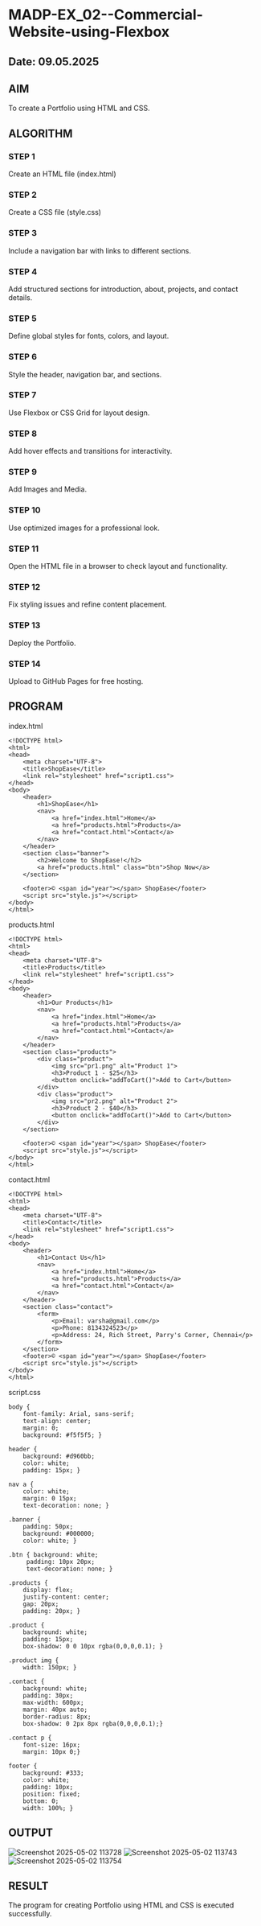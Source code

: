 # MADP-EX_02--Commercial-Website-using-Flexbox
## Date: 09.05.2025

## AIM
To create a Portfolio using HTML and CSS.

## ALGORITHM
### STEP 1
Create an HTML file (index.html)

### STEP 2
Create a CSS file (style.css)

### STEP 3
Include a navigation bar with links to different sections.

### STEP 4
Add structured sections for introduction, about, projects, and contact details.

### STEP 5
Define global styles for fonts, colors, and layout.

### STEP 6
Style the header, navigation bar, and sections.

### STEP 7
Use Flexbox or CSS Grid for layout design.

### STEP 8
Add hover effects and transitions for interactivity.

### STEP 9
Add Images and Media.

### STEP 10
Use optimized images for a professional look.

### STEP 11
Open the HTML file in a browser to check layout and functionality.

### STEP 12
Fix styling issues and refine content placement.

### STEP 13
Deploy the Portfolio.

### STEP 14
Upload to GitHub Pages for free hosting.

## PROGRAM
index.html
```
<!DOCTYPE html>
<html>
<head>
    <meta charset="UTF-8">
    <title>ShopEase</title>
    <link rel="stylesheet" href="script1.css">
</head>
<body>
    <header>
        <h1>ShopEase</h1>
        <nav>
            <a href="index.html">Home</a>
            <a href="products.html">Products</a>
            <a href="contact.html">Contact</a>
        </nav>
    </header>
    <section class="banner">
        <h2>Welcome to ShopEase!</h2>
        <a href="products.html" class="btn">Shop Now</a>
    </section>

    <footer>© <span id="year"></span> ShopEase</footer>
    <script src="style.js"></script>
</body>
</html>
```
products.html
```
<!DOCTYPE html>
<html>
<head>
    <meta charset="UTF-8">
    <title>Products</title>
    <link rel="stylesheet" href="script1.css">
</head>
<body>
    <header>
        <h1>Our Products</h1>
        <nav>
            <a href="index.html">Home</a>
            <a href="products.html">Products</a>
            <a href="contact.html">Contact</a>
        </nav>
    </header>
    <section class="products">
        <div class="product">
            <img src="pr1.png" alt="Product 1">
            <h3>Product 1 - $25</h3>
            <button onclick="addToCart()">Add to Cart</button>
        </div>
        <div class="product">
            <img src="pr2.png" alt="Product 2">
            <h3>Product 2 - $40</h3>
            <button onclick="addToCart()">Add to Cart</button>
        </div>
    </section>

    <footer>© <span id="year"></span> ShopEase</footer>
    <script src="style.js"></script>
</body>
</html>
```
contact.html
```
<!DOCTYPE html>
<html>
<head>
    <meta charset="UTF-8">
    <title>Contact</title>
    <link rel="stylesheet" href="script1.css">
</head>
<body>
    <header>
        <h1>Contact Us</h1>
        <nav>
            <a href="index.html">Home</a>
            <a href="products.html">Products</a>
            <a href="contact.html">Contact</a>
        </nav>
    </header>
    <section class="contact">
        <form>
            <p>Email: varsha@gmail.com</p>
            <p>Phone: 8134324523</p>
            <p>Address: 24, Rich Street, Parry's Corner, Chennai</p>
        </form>
    </section>
    <footer>© <span id="year"></span> ShopEase</footer>
    <script src="style.js"></script>
</body>
</html>
```
script.css
```
body { 
    font-family: Arial, sans-serif;
    text-align: center; 
    margin: 0; 
    background: #f5f5f5; }

header { 
    background: #d960bb; 
    color: white; 
    padding: 15px; }

nav a { 
    color: white; 
    margin: 0 15px; 
    text-decoration: none; }

.banner { 
    padding: 50px; 
    background: #000000; 
    color: white; }

.btn { background: white;
     padding: 10px 20px; 
     text-decoration: none; }

.products { 
    display: flex; 
    justify-content: center; 
    gap: 20px; 
    padding: 20px; }

.product { 
    background: white; 
    padding: 15px; 
    box-shadow: 0 0 10px rgba(0,0,0,0.1); }

.product img { 
    width: 150px; }

.contact {
    background: white;
    padding: 30px;
    max-width: 600px;
    margin: 40px auto;
    border-radius: 8px;
    box-shadow: 0 2px 8px rgba(0,0,0,0.1);}
      
.contact p {
    font-size: 16px;
    margin: 10px 0;}

footer { 
    background: #333; 
    color: white; 
    padding: 10px; 
    position: fixed; 
    bottom: 0; 
    width: 100%; }
```

## OUTPUT
![Screenshot 2025-05-02 113728](https://github.com/user-attachments/assets/4e1fd2a8-6f77-400d-a890-22089ec66cfc)
![Screenshot 2025-05-02 113743](https://github.com/user-attachments/assets/16740384-1266-4458-9333-6a6f0b622862)
![Screenshot 2025-05-02 113754](https://github.com/user-attachments/assets/c587c1d0-8cb2-453f-94ed-0744f0f36681)



## RESULT
The program for creating Portfolio using HTML and CSS is executed successfully.
